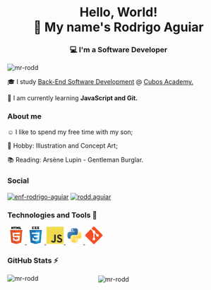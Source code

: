 <h1 align="center">Hello, World!<br>👋 My name's Rodrigo Aguiar</h1>
<h3 align="center">💻 I'm a Software Developer</h3>

<p align="left"> <img src="https://komarev.com/ghpvc/?username=mr-rodd&label=Profile%20views&color=0e75b6&style=flat" alt="mr-rodd" /> </p>

🎓 I study [Back-End Software Development](https://cubos.academy/cursos/desenvolvimento-de-software-v2) @ [Cubos Academy.](https://cubos.academy/) 

🧩 I am currently learning **JavaScript and Git.**

<h3 align="left">About me</h3>

☺ I like to spend my free time with my son;

🔎 Hobby: Illustration and Concept Art;

📚 Reading: Arsène Lupin - Gentleman Burglar.

<h3 align="left">Social</h3>
<p align="left">
<a target="_blank" href="https://www.linkedin.com/in/enf-rodrigo-aguiar/"><img align="center" src="https://raw.githubusercontent.com/rahuldkjain/github-profile-readme-generator/master/src/images/icons/Social/linked-in-alt.svg" alt="enf-rodrigo-aguiar" height="30" width="40" /></a>
<a target="_blank" href="https://instagram.com/rodd.aguiar"><img align="center" src="https://raw.githubusercontent.com/rahuldkjain/github-profile-readme-generator/master/src/images/icons/Social/instagram.svg" alt="rodd.aguiar" height="30" width="40" /></a>
</p>

<h3 align="left">Technologies and Tools 🔧</h3>
<p align="left"> </a> <a href="https://www.w3.org/html/" target="_blank" rel="noreferrer"> <img src="https://raw.githubusercontent.com/devicons/devicon/master/icons/html5/html5-original-wordmark.svg" alt="html5" width="40" height="40"/> <a href="https://www.w3schools.com/css/" target="_blank" rel="noreferrer"> <img src="https://raw.githubusercontent.com/devicons/devicon/master/icons/css3/css3-original-wordmark.svg" alt="css3" width="40" height="40"/> </a> <a href="https://en.wikipedia.org/wiki/JavaScript" target="_blank" rel="noreferrer"> <img src="https://github.com/devicons/devicon/blob/master/icons/javascript/javascript-original.svg" alt="javascript" width="40" height="40"/> </a> <a href="https://www.python.org/" target="_blank" rel="noreferrer"> <img src="https://github.com/devicons/devicon/blob/master/icons/python/python-original.svg" alt="python" width="40" height="40"/> </a> <a href="https://git-scm.com/" target="_blank" rel="noreferrer"> <img src="https://github.com/devicons/devicon/blob/master/icons/git/git-original.svg" alt="git" width="40" height="40"/> </a> </p>

<h3 align="left">GitHub Stats ⚡</h3>

<p><img align="left" width="40%" src="https://github-readme-stats.vercel.app/api/top-langs?username=mr-rodd&show_icons=true&theme=radical&locale=en&layout=compact" alt="mr-rodd" /></p>

<p>&nbsp;<img align="center" width="45%" src="https://github-readme-stats.vercel.app/api?username=mr-rodd&show_icons=true&theme=radical&locale=en" alt="mr-rodd" /></p>